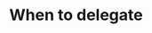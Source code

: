 # When to delegate
<!-- #Work #Life -->

<!-- {BearID:2C2613DD-3002-4E77-AFC5-C89DEE9DFF7F-15756-0000130C08E87178} -->
